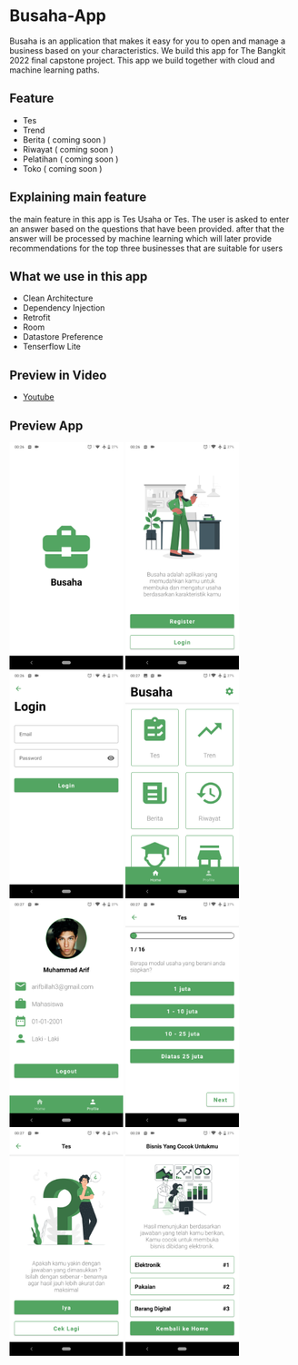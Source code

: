 # Busaha-App
Busaha is an application that makes it easy for you to open and manage a business based on your characteristics. We build this app for The Bangkit 2022 final capstone project.
This app we build together with cloud and machine learning paths.

## Feature
- Tes
- Trend 
- Berita ( coming soon )
- Riwayat ( coming soon )
- Pelatihan ( coming soon )
- Toko ( coming soon )

## Explaining main feature
the main feature in this app is Tes Usaha or Tes. The user is asked to enter an answer based on the questions that have been provided. after that the answer will be processed by machine learning which will later provide recommendations for the top three businesses that are suitable for users

## What we use in this app
- Clean Architecture
- Dependency Injection
- Retrofit
- Room
- Datastore Preference
- Tenserflow Lite

## Preview in Video
- [Youtube](https://youtu.be/R-PcNHJpE7k)

## Preview App
<img src="./preview/image_1.png" width="200" />
<img src="./preview/image_2.png" width="200" />
<img src="./preview/image_3.png" width="200" />
<img src="./preview/image_4.png" width="200" />
<img src="./preview/image_5.png" width="200" />
<img src="./preview/image_6.png" width="200" />
<img src="./preview/image_7.png" width="200" />
<img src="./preview/image_8.png" width="200" />
